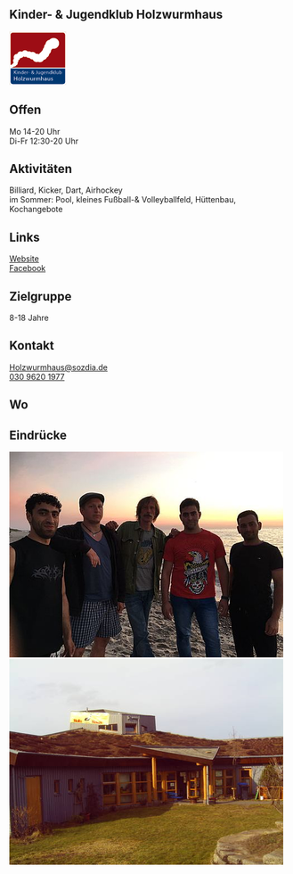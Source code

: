 ## Kinder- & Jugendklub Holzwurmhaus
<img id="topmedia" src="images/Logos/holzwurmhaus.png" />

## Offen
Mo 14-20 Uhr<br>
Di-Fr 12:30-20 Uhr

## Aktivitäten
<p id="activities">
Billiard, Kicker, Dart, Airhockey<br>
im Sommer: Pool, kleines Fußball-& Volleyballfeld, Hüttenbau, Kochangebote
</p>

## Links
<a target="_blank" href="http://www.sozdia.de/Wir-ueber-uns.1751.0.html">Website</a><br>
<a target="_blank" href="https://www.facebook.com/j.mann.lindner">Facebook</a>

## Zielgruppe
8-18 Jahre

## Kontakt
[Holzwurmhaus@sozdia.de](mailto:mikado@kietzfuerkids.deHolzwurmhaus@sozdia.de)<br>
<a href="tel:+493096201977">030 9620 1977</a>

## Wo
<div id="gmap"></div>
<script>window.onload = showMap('Falkenberger Chaussee 141, 13059 Berlin', 0, 'gmap_mini')</script>

## Eindrücke
<div class="mediacontainer">
  <img src="images/Holzwurmhaus/2.jpg" />
  <img src="images/Holzwurmhaus/1.jpg" />
</div>

